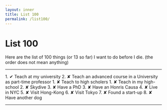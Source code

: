 ```yaml
---
layout: inner
title: List 100
permalink: /list100/
---
```

# List 100

Here are the list of 100 things (or 13 so far) I want to do before I die. (the order does not mean anything)

<hr/>
1. &#x2714; Teach at my university
2. &#x2718; Teach an advanced course in a University as part-time professor
1. &#x2718; Teach to high scholers 
1. &#x2718; Teach in my high-school
2. &#x2718; Skydive
3. &#x2718; Have a PhD
3. &#x2718; Have an Honris Causa
4. &#x2718; Live in NYC
5. &#x2718; Visit Hong-Kong
6. &#x2718; Visit Tokyo
7. &#x2718; Found a start-up
8. &#x2718; Have another dog

<hr/>